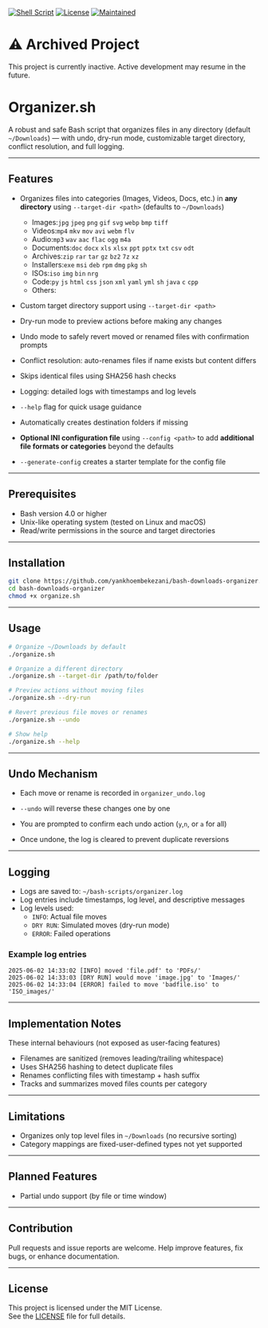 [![Shell Script](https://img.shields.io/badge/Bash-4.0+-blue?logo=gnu-bash)](https://www.gnu.org/software/bash/)
[![License](https://img.shields.io/github/license/yankhoembekezani/bash-downloads-organizer)](https://github.com/yankhoembekezani/bash-downloads-organizer/blob/main/LICENSE)
[![Maintained](https://img.shields.io/badge/Maintained-yes-brightgreen.svg)](https://github.com/yankhoembekezani/bash-downloads-organizer)

# ⚠️ Archived Project
This project is currently inactive. Active development may resume in the future.

# Organizer.sh

A robust and safe Bash script that organizes files in any directory (default `~/Downloads`) — with undo, dry-run mode, customizable target directory, conflict resolution, and full logging.

---

## Features

- Organizes files into categories (Images, Videos, Docs, etc.) in **any directory** using `--target-dir <path>` (defaults to `~/Downloads`)
  
    * Images:`jpg` `jpeg` `png` `gif` `svg` `webp` `bmp` `tiff`
    * Videos:`mp4` `mkv` `mov` `avi` `webm` `flv`
    * Audio:`mp3` `wav` `aac` `flac` `ogg` `m4a`
    * Documents:`doc` `docx` `xls` `xlsx` `ppt` `pptx` `txt` `csv` `odt`
    * Archives:`zip` `rar` `tar` `gz` `bz2` `7z` `xz`
    * Installers:`exe` `msi` `deb` `rpm` `dmg` `pkg` `sh`
    * ISOs:`iso` `img` `bin` `nrg`
    * Code:`py` `js` `html` `css` `json` `xml` `yaml` `yml` `sh` `java` `c` `cpp`
    * Others:

- Custom target directory support using `--target-dir <path>`
- Dry-run mode to preview actions before making any changes  
- Undo mode to safely revert moved or renamed files with confirmation prompts  
- Conflict resolution: auto-renames files if name exists but content differs  
- Skips identical files using SHA256 hash checks  
- Logging: detailed logs with timestamps and log levels  
- `--help` flag for quick usage guidance
- Automatically creates destination folders if missing  
- **Optional INI configuration file** using `--config <path>` to add **additional file formats or categories** beyond the defaults  <!-- new feature -->
- `--generate-config` creates a starter template for the config file  <!-- new feature -->

---

## Prerequisites

- Bash version 4.0 or higher  
- Unix-like operating system (tested on Linux and macOS)  
- Read/write permissions in the source and target directories 

---

## Installation

```bash
git clone https://github.com/yankhoembekezani/bash-downloads-organizer.git
cd bash-downloads-organizer
chmod +x organize.sh
```
---

## Usage

```bash
# Organize ~/Downloads by default
./organize.sh

# Organize a different directory
./organize.sh --target-dir /path/to/folder

# Preview actions without moving files 
./organize.sh --dry-run

# Revert previous file moves or renames
./organize.sh --undo

# Show help
./organize.sh --help 

```
---

## Undo Mechanism

- Each move or rename is recorded in `organizer_undo.log`

- `--undo` will reverse these changes one by one

- You are prompted to confirm each undo action (`y`,`n`, or `a` for all)

- Once undone, the log is cleared to prevent duplicate reversions

---

## Logging

- Logs are saved to: `~/bash-scripts/organizer.log`  
- Log entries include timestamps, log level, and descriptive messages  
- Log levels used:
  - `INFO`: Actual file moves  
  - `DRY RUN`: Simulated moves (dry-run mode)  
  - `ERROR`: Failed operations  

### Example log entries

```
2025-06-02 14:33:02 [INFO] moved 'file.pdf' to 'PDFs/'
2025-06-02 14:33:03 [DRY RUN] would move 'image.jpg' to 'Images/'
2025-06-02 14:33:04 [ERROR] failed to move 'badfile.iso' to 'ISO_images/'

```

---

##  Implementation Notes

These internal behaviours (not exposed as user-facing features)

 - Filenames are sanitized (removes leading/trailing whitespace)
 - Uses SHA256 hashing to detect duplicate files
 - Renames conflicting files with timestamp + hash suffix
 - Tracks and summarizes moved files counts per category

---

## Limitations

- Organizes only top level files in `~/Downloads` (no recursive sorting)  
- Category mappings are fixed-user-defined types not yet supported  

---

## Planned Features

- Partial undo support (by file or time window)
 
---

## Contribution

Pull requests and issue reports are welcome.
Help improve features, fix bugs, or enhance documentation.

---

## License

This project is licensed under the MIT License.  
See the [LICENSE](LICENSE) file for full details.

